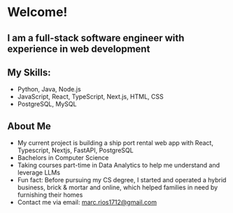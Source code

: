 # Welcome!
## I am a full-stack software engineer with experience in web development

## My Skills:
- Python, Java, Node.js 
- JavaScript, React, TypeScript, Next.js, HTML, CSS 
- PostgreSQL, MySQL

## About Me
- My current project is building a ship port rental web app with React, Typescript, Nextjs, FastAPI, PostgreSQL
- Bachelors in Computer Science
- Taking courses part-time in Data Analytics to help me understand and leverage LLMs
- Fun fact: Before pursuing my CS degree, I started and operated a hybrid business, brick & mortar and online, which helped families in need by furnishing 
  their homes
- Contact me via email: marc.rios1712@gmail.com



<!-- ## Live Projects:

### Interactive Web Application with Machine Learning:
#### Deployed on Heroku:
https://triple-crown-race-webapp.herokuapp.com/dashboard
(slow load if cold)

#### Description:

Website with interactive data visualizations utilizing Triple Crown Horserace data and 
weather forecasts from the past 15 years. Parsed, tested, organized, and analyzed data into
visuals, including scatter plots and bar graphs, for the end user to research patterns. 
Applied machine learning methods and processing, such as linear 
regression, to provide end users with analysis and help with race predictions.

#### Technologies: 
Flask, PostgreSQL, SQLAlchemy, Pandas, Jinja2, Plotly, Numpy, Scikit-learn, Gunicorn, and others. -->
